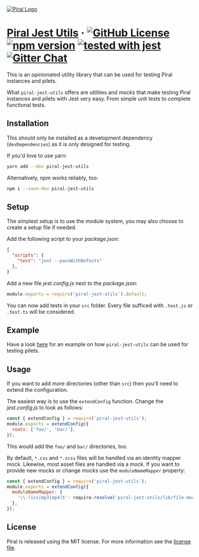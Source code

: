 [![Piral Logo](https://github.com/smapiot/piral/raw/main/docs/assets/logo.png)](https://piral.io)

# [Piral Jest Utils](https://piral.io) &middot; [![GitHub License](https://img.shields.io/badge/license-MIT-blue.svg)](https://github.com/smapiot/piral/blob/main/LICENSE) [![npm version](https://img.shields.io/npm/v/piral-jest-utils.svg?style=flat)](https://www.npmjs.com/package/piral-jest-utils) [![tested with jest](https://img.shields.io/badge/tested_with-jest-99424f.svg)](https://jestjs.io) [![Gitter Chat](https://badges.gitter.im/gitterHQ/gitter.png)](https://gitter.im/piral-io/community)

This is an opinionated utility library that can be used for testing Piral instances and pilets.

What `piral-jest-utils` offers are utilities and mocks that make testing Piral instances and pilets with Jest very easy. From simple unit tests to complete functional tests.

## Installation

This should only be installed as a development dependency (`devDependencies`) as it is only designed for testing.

If you'd love to use yarn:

```sh
yarn add --dev piral-jest-utils
```

Alternatively, npm works reliably, too:

```sh
npm i --save-dev piral-jest-utils
```

## Setup

The simplest setup is to use the module system, you may also choose to create a setup file if needed.

Add the following script to your *package.json*:

```json
{
  "scripts": {
    "test": "jest --passWithNoTests"
  },
}
```

Add a new file *jest.config.js* next to the *package.json*:

```js
module.exports = require('piral-jest-utils').default;
```

You can now add tests in your `src` folder. Every file sufficed with `.test.js` or `.test.ts` will be considered.

## Example

Have a look [here](https://github.com/piral-samples/piral-microfrontend-demo/tree/main/team-red) for an example on how `piral-jest-utils` can be used for testing pilets.

## Usage

If you want to add more directories (other than `src`) then you'll need to extend the configuration.

The easiest way is to use the `extendConfig` function. Change the *jest.config.js* to look as follows:

```js
const { extendConfig } = require('piral-jest-utils');
module.exports = extendConfig({
  roots: ['foo/', 'bar/'],
});
```

This would add the `foo/` and `bar/` directories, too.

By default, `*.css` and `*.scss` files will be handled via an identity mapper mock. Likewise, most asset files are handled via a mock. If you want to provide new mocks or change mocks use the `moduleNameMapper` property:

```js
const { extendConfig } = require('piral-jest-utils');
module.exports = extendConfig({
  moduleNameMapper: {
    '\\.(ico|mp3|mp4)$': require.resolve('piral-jest-utils/lib/file.mock.js'),
  },
});
```

## License

Piral is released using the MIT license. For more information see the [license file](./LICENSE).
